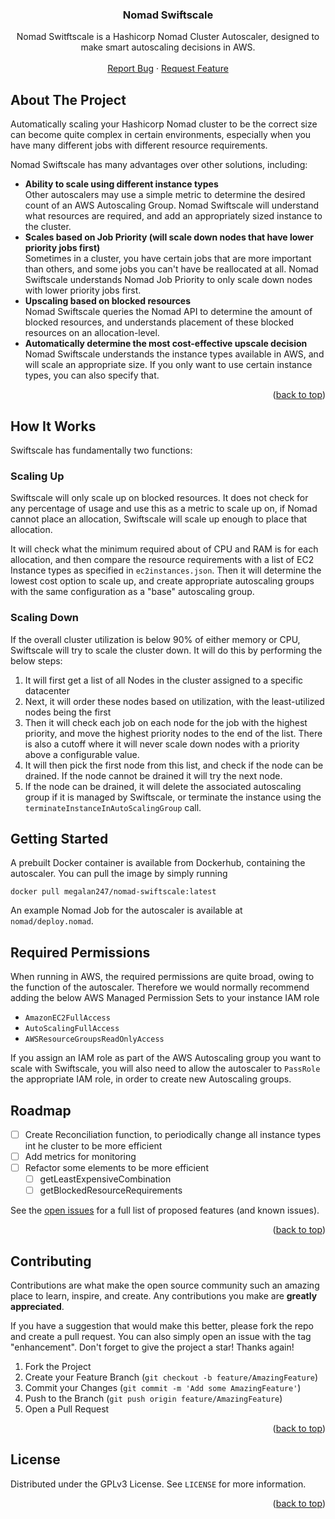 
<a name="readme-top"></a>

<div align="center">

<h3 align="center">Nomad Swiftscale</h3>

  <p align="center">
    Nomad Switftscale is a Hashicorp Nomad Cluster Autoscaler, designed to make smart autoscaling decisions in AWS.
    <br />
    <br />
    <a href="https://github.com/megalan247/nomad-swiftscale/issues">Report Bug</a>
    ·
    <a href="https://github.com/megalan247/nomad-swiftscale/issues">Request Feature</a>
  </p>
</div>

<!-- ABOUT THE PROJECT -->
## About The Project

Automatically scaling your Hashicorp Nomad cluster to be the correct size can become quite complex in certain environments, especially when you have many different jobs with different resource requirements. 

Nomad Swiftscale has many advantages over other solutions, including:

- **Ability to scale using different instance types**  
Other autoscalers may use a simple metric to determine the desired count of an AWS Autoscaling Group. Nomad Swiftscale will understand what resources are required, and add an appropriately sized instance to the cluster.
- **Scales based on Job Priority (will scale down nodes that have lower priority jobs first)**  
Sometimes in a cluster, you have certain jobs that are more important than others, and some jobs you can't have be reallocated at all. Nomad Swiftscale understands Nomad Job Priority to only scale down nodes with lower priority jobs first.
- **Upscaling based on blocked resources**  
Nomad Swiftscale queries the Nomad API to determine the amount of blocked resources, and understands placement of these blocked resources on an allocation-level.
- **Automatically determine the most cost-effective upscale decision**  
Nomad Swiftscale understands the instance types available in AWS, and will scale an appropriate size. If you only want to use certain instance types, you can also specify that.

<p align="right">(<a href="#readme-top">back to top</a>)</p>

## How It Works

Swiftscale has fundamentally two functions:

### Scaling Up
Swiftscale will only scale up on blocked resources. It does not check for any percentage of usage and use this as a metric to scale up on, if Nomad cannot place an allocation, Swiftscale will scale up enough to place that allocation.

It will check what the minimum required about of CPU and RAM is for each allocation, and then compare the resource requirements with a list of EC2 Instance types as specified in `ec2instances.json`. Then it will determine the lowest cost option to scale up, and create appropriate autoscaling groups with the same configuration as a "base" autoscaling group.

### Scaling Down
If the overall cluster utilization is below 90% of either memory or CPU, Swiftscale will try to scale the cluster down. It will do this by performing the below steps:

1. It will first get a list of all Nodes in the cluster assigned to a specific datacenter
2. Next, it will order these nodes based on utilization, with the least-utilized nodes being the first
3. Then it will check each job on each node for the job with the highest priority, and move the highest priority nodes to the end of the list. There is also a cutoff where it will never scale down nodes with a priority above a configurable value.
4. It will then pick the first node from this list, and check if the node can be drained. If the node cannot be drained it will try the next node.
5. If the node can be drained, it will delete the associated autoscaling group if it is managed by Swiftscale, or terminate the instance using the `terminateInstanceInAutoScalingGroup` call.

<!-- GETTING STARTED -->
## Getting Started

A prebuilt Docker container is available from Dockerhub, containing the autoscaler. You can pull the image by simply running

```
docker pull megalan247/nomad-swiftscale:latest
```

An example Nomad Job for the autoscaler is available at `nomad/deploy.nomad`.

## Required Permissions

When running in AWS, the required permissions are quite broad, owing to the function of the autoscaler. Therefore we would normally recommend adding the below AWS Managed Permission Sets to your instance IAM role

- `AmazonEC2FullAccess`
- `AutoScalingFullAccess`
- `AWSResourceGroupsReadOnlyAccess`

If you assign an IAM role as part of the AWS Autoscaling group you want to scale with Swiftscale, you will also need to allow the autoscaler to `PassRole` the appropriate IAM role, in order to create new Autoscaling groups.

<!-- ROADMAP -->
## Roadmap

- [ ] Create Reconciliation function, to periodically change all instance types int he cluster to be more efficient
- [ ] Add metrics for monitoring
- [ ] Refactor some elements to be more efficient 
    - [ ] getLeastExpensiveCombination
    - [ ] getBlockedResourceRequirements

See the [open issues](https://github.com/github_username/repo_name/issues) for a full list of proposed features (and known issues).

<p align="right">(<a href="#readme-top">back to top</a>)</p>



<!-- CONTRIBUTING -->
## Contributing

Contributions are what make the open source community such an amazing place to learn, inspire, and create. Any contributions you make are **greatly appreciated**.

If you have a suggestion that would make this better, please fork the repo and create a pull request. You can also simply open an issue with the tag "enhancement".
Don't forget to give the project a star! Thanks again!

1. Fork the Project
2. Create your Feature Branch (`git checkout -b feature/AmazingFeature`)
3. Commit your Changes (`git commit -m 'Add some AmazingFeature'`)
4. Push to the Branch (`git push origin feature/AmazingFeature`)
5. Open a Pull Request

<p align="right">(<a href="#readme-top">back to top</a>)</p>



<!-- LICENSE -->
## License

Distributed under the GPLv3 License. See `LICENSE` for more information.

<p align="right">(<a href="#readme-top">back to top</a>)</p>
